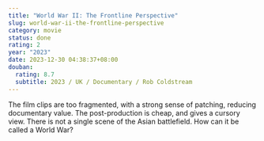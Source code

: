 ```yaml
---
title: "World War II: The Frontline Perspective"
slug: world-war-ii-the-frontline-perspective
category: movie
status: done
rating: 2
year: "2023"
date: 2023-12-30 04:38:37+08:00
douban:
  rating: 8.7
  subtitle: 2023 / UK / Documentary / Rob Coldstream
---
```


The film clips are too fragmented, with a strong sense of patching, reducing documentary value. The post-production is cheap, and gives a cursory view. There is not a single scene of the Asian battlefield. How can it be called a World War?
